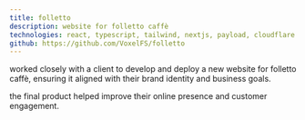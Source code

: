 ```yaml
---
title: folletto
description: website for folletto caffè
technologies: react, typescript, tailwind, nextjs, payload, cloudflare r2, 
github: https://github.com/VoxelFS/folletto
---
```


worked closely with a client to develop and deploy a new website for folletto caffè, ensuring it aligned with their brand identity and business goals.

the final product helped improve their online presence and customer engagement.